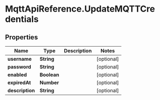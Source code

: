 # MqttApiReference.UpdateMQTTCredentials

## Properties

Name | Type | Description | Notes
------------ | ------------- | ------------- | -------------
**username** | **String** |  | [optional] 
**password** | **String** |  | [optional] 
**enabled** | **Boolean** |  | [optional] 
**expiredAt** | **Number** |  | [optional] 
**description** | **String** |  | [optional] 


